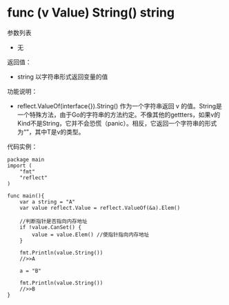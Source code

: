 # func (v Value) String() string

参数列表

- 无

返回值：

- string 以字符串形式返回变量的值

功能说明：

- reflect.ValueOf(interface{}).String() 作为一个字符串返回 v 的值。String是一个特殊方法，由于Go的字符串的方法约定。不像其他的gettters，如果v的Kind不是String，它并不会恐慌（panic）。相反，它返回一个字符串的形式为“<T value>”，其中T是v的类型。

代码实例：
	
	package main
	import (
		"fmt"
		"reflect"
	)
	
	func main(){
		var a string = "A"
		var value reflect.Value = reflect.ValueOf(&a).Elem()
		
		//判断指针是否指向内存地址
		if !value.CanSet() {
			value = value.Elem() //使指针指向内存地址
		}
		
		fmt.Println(value.String())
		//>>A
		
		a = "B"
		
		fmt.Println(value.String())
		//>>B
	}
